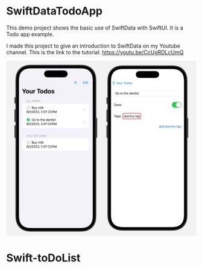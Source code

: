 # SwiftDataTodoApp
This demo project shows the basic use of SwiftData with SwiftUI. It is a Todo app example.

I made this project to give an introduction to SwiftData on my Youtube channel. This is the link to the tutorial: https://youtu.be/CcUgRDLcUmQ

![](/images/swiftdata_introduction_demo.jpg)
# Swift-toDoList
